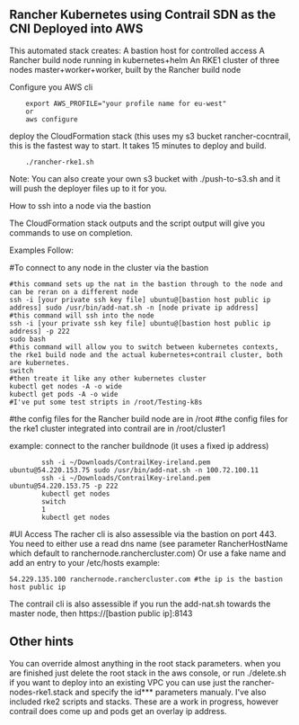 ## Rancher Kubernetes using Contrail SDN as the CNI Deployed into AWS 

This automated stack creates:
				A bastion host for controlled access
				A Rancher build node running in kubernetes+helm
				An RKE1 cluster of three nodes master+worker+worker, built by the Rancher build node

Configure you AWS cli
```
	export AWS_PROFILE="your profile name for eu-west"
	or
	aws configure
```
deploy the CloudFormation stack (this uses my s3 bucket rancher-cocntrail, this is the fastest way to start. It takes 15 minutes to deploy and build.
```
	./rancher-rke1.sh 
```
Note: You can also create your own s3 bucket with ./push-to-s3.sh and it will push the deployer files up to it for you. 

How to ssh into a node via the bastion

The CloudFormation stack outputs and the script output will give you commands to use on completion. 

Examples Follow:

#To connect to any node in the cluster via the bastion

```
#this command sets up the nat in the bastion through to the node and can be reran on a different node
ssh -i [your private ssh key file] ubuntu@[bastion host public ip address] sudo /usr/bin/add-nat.sh -n [node private ip address]
#this command will ssh into the node
ssh -i [your private ssh key file] ubuntu@[bastion host public ip address] -p 222 
sudo bash
#this command will allow you to switch between kubernetes contexts, the rke1 build node and the actual kubernetes+contrail cluster, both are kubernetes. 
switch
#then treate it like any other kubernetes cluster
kubectl get nodes -A -o wide
kubectl get pods -A -o wide
#I've put some test stripts in /root/Testing-k8s
```

#the config files for the Rancher build node are in /root
#the config files for the rke1 cluster integrated into contrail are in /root/cluster1

example: connect to the rancher buildnode (it uses a fixed ip address)
``` 
		ssh -i ~/Downloads/ContrailKey-ireland.pem ubuntu@54.220.153.75 sudo /usr/bin/add-nat.sh -n 100.72.100.11 
		ssh -i ~/Downloads/ContrailKey-ireland.pem ubuntu@54.220.153.75 -p 222
		kubectl get nodes
		switch
		1
		kubectl get nodes
```
#UI Access
The racher cli is also assessible via the bastion on port 443. You need to either use a read dns name (see parameter RancherHostName which default to ranchernode.ranchercluster.com)
Or use a fake name and add an entry to your /etc/hosts 
example:
```
54.229.135.100 ranchernode.ranchercluster.com #the ip is the bastion host public ip
```

The contrail cli is also assessible if you run the add-nat.sh towards the master node, then https://[bastion public ip]:8143

## Other hints

You can override almost anything in the root stack parameters.
when you are finished just delete the root stack in the aws console, or run ./delete.sh
if you want to deploy into an existing VPC you can use just the rancher-nodes-rke1.stack and specify the id*** parameters manualy. 
I've also included rke2 scripts and stacks. These are a work in progress, however contrail does come up and pods get an overlay ip address.
